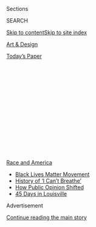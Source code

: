<div id="app">

<div>

<div>

<div>

<div class="NYTAppHideMasthead css-1q2w90k e1suatyy0">

<div class="section css-ui9rw0 e1suatyy2">

<div class="css-eph4ug er09x8g0">

<div class="css-6n7j50">

</div>

<span class="css-1dv1kvn">Sections</span>

<div class="css-10488qs">

<span class="css-1dv1kvn">SEARCH</span>

</div>

[Skip to content](#site-content)[Skip to site index](#site-index)

</div>

<div id="masthead-section-label" class="css-1wr3we4 eaxe0e00">

[Art &
Design](https://www.nytimes.com/section/arts/design)

</div>

<div class="css-10698na e1huz5gh0">

</div>

</div>

<div id="masthead-bar-one" class="section hasLinks css-15hmgas e1csuq9d3">

<div class="css-uqyvli e1csuq9d0">

</div>

<div class="css-1uqjmks e1csuq9d1">

</div>

<div class="css-9e9ivx">

[](https://myaccount.nytimes.com/auth/login?response_type=cookie&client_id=vi)

</div>

<div class="css-1bvtpon e1csuq9d2">

[Today’s
Paper](https://www.nytimes.com/section/todayspaper)

</div>

</div>

</div>

</div>

<div data-aria-hidden="false">

<div id="site-content" data-role="main">

<div>

<div class="css-1aor85t" style="opacity:0.000000001;z-index:-1;visibility:hidden">

<div class="css-1hqnpie">

<div class="css-epjblv">

<span class="css-17xtcya">[Art &
Design](/section/arts/design)</span><span class="css-x15j1o">|</span><span class="css-fwqvlz">Turmoil
After a Museum Deletes ‘Black Lives Matter’ From
Postings</span>

</div>

<div class="css-k008qs">

<div class="css-1iwv8en">

<span class="css-18z7m18"></span>

<div>

</div>

</div>

<span class="css-1n6z4y">https://nyti.ms/2XtNYU7</span>

<div class="css-1705lsu">

<div class="css-4xjgmj">

<div class="css-4skfbu" data-role="toolbar" data-aria-label="Social Media Share buttons, Save button, and Comments Panel with current comment count" data-testid="share-tools">

  - 
  - 
  - 
  - 
    
    <div class="css-6n7j50">
    
    </div>

  - 

</div>

</div>

</div>

</div>

</div>

</div>

<div id="NYT_TOP_BANNER_REGION" class="css-13pd83m">

<div>

<div id="styln-prism-menu-1590763508878" class="section interactive-content interactive-size-medium css-1edisqu">

<div class="css-17ih8de interactive-body">

<div id="scroll-container" class="css-1gj85ro">

[<span class="styln-title-wrap"><span class="css-1pje3qr">Race
and</span><span class="css-1pje3qr">
America</span></span>](https://www.nytimes.com/news-event/george-floyd-protests-minneapolis-new-york-los-angeles?action=click&pgtype=Article&state=default&region=TOP_BANNER&context=storylines_menu)

  - [Black Lives Matter
    Movement](https://www.nytimes.com/interactive/2020/07/03/us/george-floyd-protests-crowd-size.html?action=click&pgtype=Article&state=default&region=TOP_BANNER&context=storylines_menu)
  - [History of ‘I Can’t
    Breathe’](https://www.nytimes.com/interactive/2020/06/28/us/i-cant-breathe-police-arrest.html?action=click&pgtype=Article&state=default&region=TOP_BANNER&context=storylines_menu)
  - [How Public Opinion
    Shifted](https://www.nytimes.com/interactive/2020/06/10/upshot/black-lives-matter-attitudes.html?action=click&pgtype=Article&state=default&region=TOP_BANNER&context=storylines_menu)
  - [45 Days in
    Louisville](https://www.nytimes.com/interactive/2020/07/16/us/black-lives-matter-protests-louisville-breonna-taylor.html?action=click&pgtype=Article&state=default&region=TOP_BANNER&context=storylines_menu)

</div>

</div>

</div>

</div>

</div>

<div id="top-wrapper" class="css-1sy8kpn">

<div id="top-slug" class="css-l9onyx">

Advertisement

</div>

[Continue reading the main
story](#after-top)

<div class="ad top-wrapper" style="text-align:center;height:100%;display:block;min-height:250px">

<div id="top" class="place-ad" data-position="top" data-size-key="top">

</div>

</div>

<div id="after-top">

</div>

</div>

<div>

<div id="sponsor-wrapper" class="css-1hyfx7x">

<div id="sponsor-slug" class="css-19vbshk">

Supported by

</div>

[Continue reading the main
story](#after-sponsor)

<div id="sponsor" class="ad sponsor-wrapper" style="text-align:center;height:100%;display:block">

</div>

<div id="after-sponsor">

</div>

</div>

<div class="css-186x18t">

</div>

<div class="css-1vkm6nb ehdk2mb0">

# Turmoil After a Museum Deletes ‘Black Lives Matter’ From Postings

</div>

The director of the Seattle Children’s Museum faced a strike and an
internal inquiry after she edited staff postings, citing fund-raising
and other concerns.

<div class="css-79elbk" data-testid="photoviewer-wrapper">

<div class="css-z3e15g" data-testid="photoviewer-wrapper-hidden">

</div>

<div class="css-1a48zt4 ehw59r15" data-testid="photoviewer-children">

![<span class="css-16f3y1r e13ogyst0" data-aria-hidden="true">Staff at
the Seattle Children’s Museum posted this list of books that feature
anti-racist messaging in May. Hours later, they found that certain parts
had been deleted, like the phrase “Black Lives Matter.” The label at the
top right was added by
staff.</span><span class="css-cnj6d5 e1z0qqy90" itemprop="copyrightHolder"><span class="css-1ly73wi e1tej78p0">Credit...</span><span><span>-</span></span></span>](https://static01.nyt.com/images/2020/08/05/arts/04pulldown3/04pulldown3-articleLarge.jpg?quality=75&auto=webp&disable=upscale)

</div>

</div>

<div class="css-18e8msd">

<div class="css-vp77d3 epjyd6m0">

<div class="css-1baulvz">

By [<span class="css-1baulvz last-byline" itemprop="name">Julia
Jacobs</span>](https://www.nytimes.com/by/julia-jacobs)

</div>

</div>

  - Aug. 4,
    2020

  - 
    
    <div class="css-4xjgmj">
    
    <div class="css-d8bdto" data-role="toolbar" data-aria-label="Social Media Share buttons, Save button, and Comments Panel with current comment count" data-testid="share-tools">
    
      - 
      - 
      - 
      - 
        
        <div class="css-6n7j50">
        
        </div>
    
      - 
    
    </div>
    
    </div>

</div>

</div>

<div class="section meteredContent css-1r7ky0e" name="articleBody" itemprop="articleBody">

<div class="css-1fanzo5 StoryBodyCompanionColumn">

<div class="css-53u6y8">

In the wake of the police killing of George Floyd and the protests that
followed, institutions of every kind worked to figure out what they
wanted to say.

What sort of public statement should a shoe company release about racial
injustice? How about a university? A theater?

At the Seattle Children’s Museum, staff members decided to post lists of
children’s books online that were anti-racist in their messaging and
featured joyful stories about Black children and their families.

Another social media post featured a museum program where children
create their own “support signs,” not unlike the signs that activists
bring to demonstrations, but typically softer. One declared “I love
everything,” with drawings of heart-shaped balloons and peace signs.

</div>

</div>

<div class="css-1fanzo5 StoryBodyCompanionColumn">

<div class="css-53u6y8">

All of the posts started with a declaration: Black Lives Matter.

Until they didn’t.

Hours after the postings on Instagram and Facebook on May 30, all
mentions of the phrase “Black Lives Matter” had been edited out of the
captions.

The museum’s executive director explained her rationale for the
deletions a couple of days later on a staff video call that participants
taped. Christi Stapleton Keith, the director, said she personally
believed in the message of Black Lives Matter but the institution had a
process and needed to create a message “that the museum could all agree
on as an organization.”“And what happens” she went on, “if we lose
funding? What happens if we lose donors? All of those considerations
have to be considered when we write the language around this.”

The deletions and the call that followed created a crisis at the
children’s museum that is still unraveling more than two months later.
Nine employees of the museum, which had been operating online only
because of the pandemic, almost immediately went on strike.

“At that moment I was prepared to never come back,” said Maya Burton,
who, at the time, worked in the museum’s education department.

Two weeks ago, those nine employees were laid off, though the museum
said it was a preplanned layoff related to the exhaustion of its funds
from the federal Paycheck Protection Program and “in no way tied to
recent developments.”

</div>

</div>

<div class="css-1fanzo5 StoryBodyCompanionColumn">

<div class="css-53u6y8">

Now an outside investigator hired by the board of trustees is
interviewing former and current employees as part of an inquiry into the
social media incident.

Ms. Stapleton Keith, who has run the museum since 2017, has been placed
on paid leave until its conclusion. In an email, she declined an
interview request, saying that she could not go into specifics because
of the ongoing investigation.

“I do want to underscore that the Seattle Children’s Museum and myself,
personally, do support Black Lives Matter and have long put forth
educational programming for children that supports a more diverse,
inclusive and equitable society,” she said.

In a statement released after the layoffs in July, the museum sought to
explain the controversy: “Because the content dealt with sensitive
topics and had been posted without typical discussion, review or
approval from S.C.M. leadership, it was revised and references to Black
Lives Matter were temporarily removed until a wider group of museum
stakeholders could be consulted to ensure our messaging accurately
represented our educational content.”

</div>

</div>

<div class="css-79elbk" data-testid="photoviewer-wrapper">

<div class="css-z3e15g" data-testid="photoviewer-wrapper-hidden">

</div>

<div class="css-1a48zt4 ehw59r15" data-testid="photoviewer-children">

![<span class="css-16f3y1r e13ogyst0" data-aria-hidden="true">The board
of trustees of the children’s museum hired an outside investigator to
get to the root of what happened with the Black Lives Matter
posts.</span><span class="css-cnj6d5 e1z0qqy90" itemprop="copyrightHolder"><span class="css-1ly73wi e1tej78p0">Credit...</span><span>Seattle
Children's
Museum</span></span>](https://static01.nyt.com/images/2020/08/05/arts/04pulldown-02/04pulldown-02-articleLarge.jpg?quality=75&auto=webp&disable=upscale)

</div>

</div>

<div class="css-1fanzo5 StoryBodyCompanionColumn">

<div class="css-53u6y8">

In an email, the chair of the museum’s board of trustees, Andrew
Mathews, said that “prospective loss of donors would never change our
fundamental commitment to equity and social justice.”

</div>

</div>

<div class="css-1fanzo5 StoryBodyCompanionColumn">

<div class="css-53u6y8">

The museum, which once featured a staff of 20, is now operating with
five people. It had laid off most of its workers earlier in the spring
as the pandemic bore down on Seattle, and it became clear that it would
be a while before children and families would converge on its vast
playground of hands-on activities, like the grocery store where visitors
can pick out imitation food items.

During the months of the pandemic, though, the museum’s Instagram
account had become a virtual stand-in for its programming, filling up
over the weeks with science demonstrations about wind energy and
composting, or cooking programs that showed children how to make “heart
healthy chocolate pudding.”

One former employee who often appeared as a host of the videos, Mimi
Santos, said that it felt natural for the museum to post lists of books
that dovetailed with the racial justice protests sweeping the country.
The lists included titles like [“Not My Idea: A Book About
Whiteness”](https://anastasiahigginbotham.com/not-my-idea/) and [“My
Hair Is a
Garden,”](https://www.albertwhitman.com/book/my-hair-is-a-garden/) a
picture book about a Black girl learning the beauty of natural hair.

When Ms. Santos heard that Ms. Stapleton Keith did not approve of what
had been posted, she said that she told her supervisor that, “If you
take it down you’re telling the families that we serve and your front
facing staff, who are majority people of color, you’re telling us that
you don’t care.”

(Mr. Mathews said in an email that there were “varying accounts” of the
timeline for when staffers expressed opposition to the idea of altering
the posts.)

By the time the staff logged onto their computers to join the Zoom call
with the director in June, they had a list of demands for their bosses,
among them, that Ms. Stapleton Keith make a public apology and an
explanation as to why the posts were edited.

</div>

</div>

<div class="css-1fanzo5 StoryBodyCompanionColumn">

<div class="css-53u6y8">

Ms. Stapleton Keith sought to explain what had happened on the call. She
said that the social media posts hadn’t gone through the proper
processes and apologized for the “hurt all around because of the way
these posts were handled.”

She told the staff that while “I don’t think any of us disagree with the
language around Black Lives Matter,” releasing such a statement required
more group consultation, as well as board approval.

A former employee who wrote the captions for the posts, Meg Hesketh,
said that she did not realize that writing “Black Lives Matter” in a
social media post would require a review process — or end up causing
such a stir. She said that many members of the museum staff wore pins on
their vests that say Black Lives Matter.

Particularly upsetting, several staff members said, was the suggestion
that the tone of the postings needed to be modified so as to not upset
donors. The museum says that about 40 percent of its budget, which was
roughly $1.3 million in 2018, is contributed.

“My thought was that then we need to find better funding,” Anthony
Noceda, a former employee, said in an interview. “If their values don’t
align with that, then we don’t need their money.”

Mr. Mathews, the board chair, said that the investigator had also been
tasked with looking into what employees had recently identified as
ongoing problems with how staffers of color were treated at the museum.
He said that the board was “taking the hurt that our community feels
very seriously.”

</div>

</div>

<div class="css-1fanzo5 StoryBodyCompanionColumn">

<div class="css-53u6y8">

Ms. Burton said that, even if there is a chance some staff will be hired
back, she had decided not to return and headed home to Florida, where
she lived before moving to Seattle to attend college in 2012. On Sunday,
she was in the middle of the drive, when she reflected on the tumult of
recent months.

“It’s sad because I was sure that this was going to be my forever job,”
said Ms. Burton, who is Black. “But this is about people’s lives. It’s
about my life, the lives of my family and friends.”

Since the controversy erupted in early June, the museum has used the
phrase “Black Lives Matter” several times on its social media accounts
and in its public statements. A [new
page](https://thechildrensmuseum.org/black-lives-matter/)on its website
is called “Because Black Lives Matter.”

*Alain Delaqueriere contributed research.*

</div>

</div>

</div>

<div>

</div>

<div>

</div>

<div>

</div>

<div>

<div id="bottom-wrapper" class="css-1ede5it">

<div id="bottom-slug" class="css-l9onyx">

Advertisement

</div>

[Continue reading the main
story](#after-bottom)

<div id="bottom" class="ad bottom-wrapper" style="text-align:center;height:100%;display:block;min-height:90px">

</div>

<div id="after-bottom">

</div>

</div>

</div>

</div>

</div>

## Site Index

<div>

</div>

## Site Information Navigation

  - [© <span>2020</span> <span>The New York Times
    Company</span>](https://help.nytimes.com/hc/en-us/articles/115014792127-Copyright-notice)

<!-- end list -->

  - [NYTCo](https://www.nytco.com/)
  - [Contact
    Us](https://help.nytimes.com/hc/en-us/articles/115015385887-Contact-Us)
  - [Work with us](https://www.nytco.com/careers/)
  - [Advertise](https://nytmediakit.com/)
  - [T Brand Studio](http://www.tbrandstudio.com/)
  - [Your Ad
    Choices](https://www.nytimes.com/privacy/cookie-policy#how-do-i-manage-trackers)
  - [Privacy](https://www.nytimes.com/privacy)
  - [Terms of
    Service](https://help.nytimes.com/hc/en-us/articles/115014893428-Terms-of-service)
  - [Terms of
    Sale](https://help.nytimes.com/hc/en-us/articles/115014893968-Terms-of-sale)
  - [Site
    Map](https://spiderbites.nytimes.com)
  - [Help](https://help.nytimes.com/hc/en-us)
  - [Subscriptions](https://www.nytimes.com/subscription?campaignId=37WXW)

</div>

</div>

</div>

</div>

